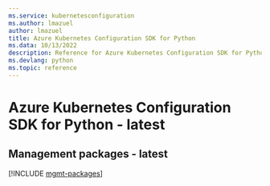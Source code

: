 ```yaml
---
ms.service: kubernetesconfiguration
ms.author: lmazuel
author: lmazuel
title: Azure Kubernetes Configuration SDK for Python
ms.data: 10/13/2022
description: Reference for Azure Kubernetes Configuration SDK for Python
ms.devlang: python
ms.topic: reference
---
```

# Azure Kubernetes Configuration SDK for Python - latest

## Management packages - latest
[!INCLUDE [mgmt-packages](kubernetes-configuration-mgmt-index.md)]